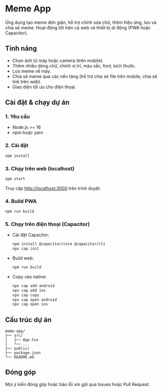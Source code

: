 # Meme App

Ứng dụng tạo meme đơn giản, hỗ trợ chỉnh sửa chữ, thêm hiệu ứng, lưu và chia sẻ meme. Hoạt động tốt trên cả web và thiết bị di động (PWA hoặc Capacitor).

## Tính năng

- Chọn ảnh từ máy hoặc camera (trên mobile).
- Thêm nhiều dòng chữ, chỉnh vị trí, màu sắc, font, kích thước.
- Lưu meme về máy.
- Chia sẻ meme qua các nền tảng (hỗ trợ chia sẻ file trên mobile, chia sẻ link trên web).
- Giao diện tối ưu cho điện thoại.

## Cài đặt & chạy dự án

### 1. Yêu cầu

- Node.js >= 16
- npm hoặc yarn

### 2. Cài đặt

```bash
npm install
```

### 3. Chạy trên web (localhost)

```bash
npm start
```

Truy cập [http://localhost:3000](http://localhost:3000) trên trình duyệt.

### 4. Build PWA

```bash
npm run build
```

### 5. Chạy trên điện thoại (Capacitor)

- Cài đặt Capacitor:
  ```bash
  npm install @capacitor/core @capacitor/cli
  npx cap init
  ```
- Build web:
  ```bash
  npm run build
  ```
- Copy vào native:
  ```bash
  npx cap add android
  npx cap add ios
  npx cap copy
  npx cap open android
  npx cap open ios
  ```

## Cấu trúc dự án

```
meme-app/
├── src/
│   ├── App.tsx
│   └── ...
├── public/
├── package.json
└── README.md
```

## Đóng góp

Mọi ý kiến đóng góp hoặc báo lỗi xin gửi qua Issues hoặc Pull Request.
